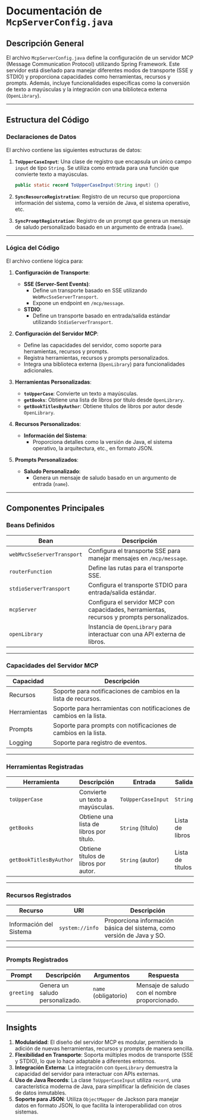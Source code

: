 # Documentación de `McpServerConfig.java`

## Descripción General

El archivo `McpServerConfig.java` define la configuración de un servidor MCP (Message Communication Protocol) utilizando Spring Framework. Este servidor está diseñado para manejar diferentes modos de transporte (SSE y STDIO) y proporciona capacidades como herramientas, recursos y prompts. Además, incluye funcionalidades específicas como la conversión de texto a mayúsculas y la integración con una biblioteca externa (`OpenLibrary`).

---

## Estructura del Código

### Declaraciones de Datos

El archivo contiene las siguientes estructuras de datos:

1. **`ToUpperCaseInput`**: Una clase de registro que encapsula un único campo `input` de tipo `String`. Se utiliza como entrada para una función que convierte texto a mayúsculas.

   ```java
   public static record ToUpperCaseInput(String input) {}
   ```

2. **`SyncResourceRegistration`**: Registro de un recurso que proporciona información del sistema, como la versión de Java, el sistema operativo, etc.

3. **`SyncPromptRegistration`**: Registro de un prompt que genera un mensaje de saludo personalizado basado en un argumento de entrada (`name`).

---

### Lógica del Código

El archivo contiene lógica para:

1. **Configuración de Transporte**:
   - **SSE (Server-Sent Events)**:
     - Define un transporte basado en SSE utilizando `WebMvcSseServerTransport`.
     - Expone un endpoint en `/mcp/message`.
   - **STDIO**:
     - Define un transporte basado en entrada/salida estándar utilizando `StdioServerTransport`.

2. **Configuración del Servidor MCP**:
   - Define las capacidades del servidor, como soporte para herramientas, recursos y prompts.
   - Registra herramientas, recursos y prompts personalizados.
   - Integra una biblioteca externa (`OpenLibrary`) para funcionalidades adicionales.

3. **Herramientas Personalizadas**:
   - **`toUpperCase`**: Convierte un texto a mayúsculas.
   - **`getBooks`**: Obtiene una lista de libros por título desde `OpenLibrary`.
   - **`getBookTitlesByAuthor`**: Obtiene títulos de libros por autor desde `OpenLibrary`.

4. **Recursos Personalizados**:
   - **Información del Sistema**:
     - Proporciona detalles como la versión de Java, el sistema operativo, la arquitectura, etc., en formato JSON.

5. **Prompts Personalizados**:
   - **Saludo Personalizado**:
     - Genera un mensaje de saludo basado en un argumento de entrada (`name`).

---

## Componentes Principales

### Beans Definidos

| Bean                          | Descripción                                                                                     |
|-------------------------------|-------------------------------------------------------------------------------------------------|
| `webMvcSseServerTransport`    | Configura el transporte SSE para manejar mensajes en `/mcp/message`.                           |
| `routerFunction`              | Define las rutas para el transporte SSE.                                                      |
| `stdioServerTransport`        | Configura el transporte STDIO para entrada/salida estándar.                                    |
| `mcpServer`                   | Configura el servidor MCP con capacidades, herramientas, recursos y prompts personalizados.    |
| `openLibrary`                 | Instancia de `OpenLibrary` para interactuar con una API externa de libros.                    |

---

### Capacidades del Servidor MCP

| Capacidad       | Descripción                                                                 |
|------------------|-----------------------------------------------------------------------------|
| Recursos         | Soporte para notificaciones de cambios en la lista de recursos.            |
| Herramientas     | Soporte para herramientas con notificaciones de cambios en la lista.       |
| Prompts          | Soporte para prompts con notificaciones de cambios en la lista.            |
| Logging          | Soporte para registro de eventos.                                          |

---

### Herramientas Registradas

| Herramienta               | Descripción                                | Entrada                  | Salida       |
|---------------------------|--------------------------------------------|--------------------------|--------------|
| `toUpperCase`             | Convierte un texto a mayúsculas.           | `ToUpperCaseInput`       | `String`     |
| `getBooks`                | Obtiene una lista de libros por título.    | `String` (título)        | Lista de libros |
| `getBookTitlesByAuthor`   | Obtiene títulos de libros por autor.       | `String` (autor)         | Lista de títulos |

---

### Recursos Registrados

| Recurso           | URI              | Descripción                                                                 |
|--------------------|------------------|-----------------------------------------------------------------------------|
| Información del Sistema | `system://info` | Proporciona información básica del sistema, como versión de Java y SO.      |

---

### Prompts Registrados

| Prompt    | Descripción                     | Argumentos          | Respuesta                                   |
|-----------|---------------------------------|---------------------|--------------------------------------------|
| `greeting`| Genera un saludo personalizado. | `name` (obligatorio)| Mensaje de saludo con el nombre proporcionado. |

---

## Insights

1. **Modularidad**: El diseño del servidor MCP es modular, permitiendo la adición de nuevas herramientas, recursos y prompts de manera sencilla.
2. **Flexibilidad en Transporte**: Soporta múltiples modos de transporte (SSE y STDIO), lo que lo hace adaptable a diferentes entornos.
3. **Integración Externa**: La integración con `OpenLibrary` demuestra la capacidad del servidor para interactuar con APIs externas.
4. **Uso de Java Records**: La clase `ToUpperCaseInput` utiliza `record`, una característica moderna de Java, para simplificar la definición de clases de datos inmutables.
5. **Soporte para JSON**: Utiliza `ObjectMapper` de Jackson para manejar datos en formato JSON, lo que facilita la interoperabilidad con otros sistemas.
